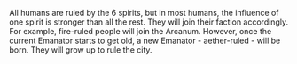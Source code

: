 All humans are ruled by the 6 spirits, but in most humans, the influence of one spirit is stronger than all the rest. They will join their faction accordingly. For example, fire-ruled people will join the Arcanum. However, once the current Emanator starts to get old, a new Emanator - aether-ruled - will be born. They will grow up to rule the city.